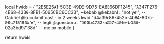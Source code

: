 local hwids = {
"2E5E25A1-5C3E-49DE-9D75-EA8E66DF1245",
"A347F276-4E68-4336-8FB1-5065CBC6CC33", --kebab @kebabnl .
"not yet", --Gabriel @sucukmittoast - in 2 weeks hwid
"d4a39c86-452b-4b84-807c-96c718183bfe", -- legit @goesboro .
"565b4733-a557-49fe-b030-02a3bd97138d" -- me on mobile
}

return hwids
